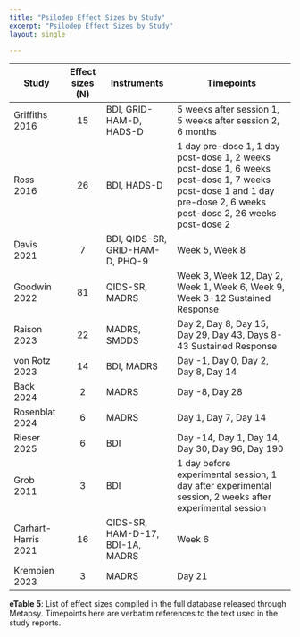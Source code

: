 ```yaml
---
title: "Psilodep Effect Sizes by Study"
excerpt: "Psilodep Effect Sizes by Study"
layout: single

---
```



| Study | Effect sizes (N) | Instruments | Timepoints |
| ----- | :---: | ----- | ----- |
| Griffiths 2016 | 15 | BDI, GRID-HAM-D, HADS-D | 5 weeks after session 1, 5 weeks after session 2, 6 months |
| Ross 2016 | 26 | BDI, HADS-D | 1 day pre-dose 1, 1 day post-dose 1, 2 weeks post-dose 1, 6 weeks post-dose 1, 7 weeks post-dose 1 and 1 day pre-dose 2, 6 weeks post-dose 2, 26 weeks post-dose 2 |
| Davis 2021 | 7 | BDI, QIDS-SR, GRID-HAM-D, PHQ-9 | Week 5, Week 8 |
| Goodwin 2022 | 81 | QIDS-SR, MADRS | Week 3, Week 12, Day 2, Week 1, Week 6, Week 9, Week 3-12 Sustained Response |
| Raison 2023 | 22 | MADRS, SMDDS | Day 2, Day 8, Day 15, Day 29, Day 43, Days 8-43 Sustained Response |
| von Rotz 2023 | 14 | BDI, MADRS | Day \-1, Day 0, Day 2, Day 8, Day 14 |
| Back 2024 | 2 | MADRS | Day \-8, Day 28 |
| Rosenblat 2024 | 6 | MADRS | Day 1, Day 7, Day 14 |
| Rieser 2025 | 6 | BDI | Day \-14, Day 1, Day 14, Day 30, Day 96, Day 190 |
| Grob 2011 | 3 | BDI | 1 day before experimental session, 1 day after experimental session, 2 weeks after experimental session |
| Carhart-Harris 2021 | 16 | QIDS-SR, HAM-D-17, BDI-1A, MADRS | Week 6 |
| Krempien 2023 | 3 | MADRS | Day 21 |

**eTable 5**: List of effect sizes compiled in the full database released through Metapsy. Timepoints here are verbatim references to the text used in the study reports.
